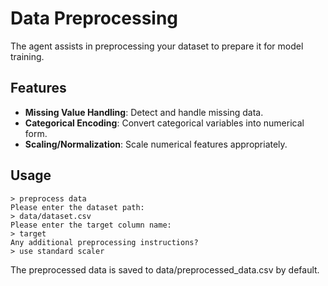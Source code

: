 # Data Preprocessing

The agent assists in preprocessing your dataset to prepare it for model training.

## Features

- **Missing Value Handling**: Detect and handle missing data.
- **Categorical Encoding**: Convert categorical variables into numerical form.
- **Scaling/Normalization**: Scale numerical features appropriately.

## Usage

```plaintext
> preprocess data
Please enter the dataset path:
> data/dataset.csv
Please enter the target column name:
> target
Any additional preprocessing instructions?
> use standard scaler
```

The preprocessed data is saved to data/preprocessed_data.csv by default.
